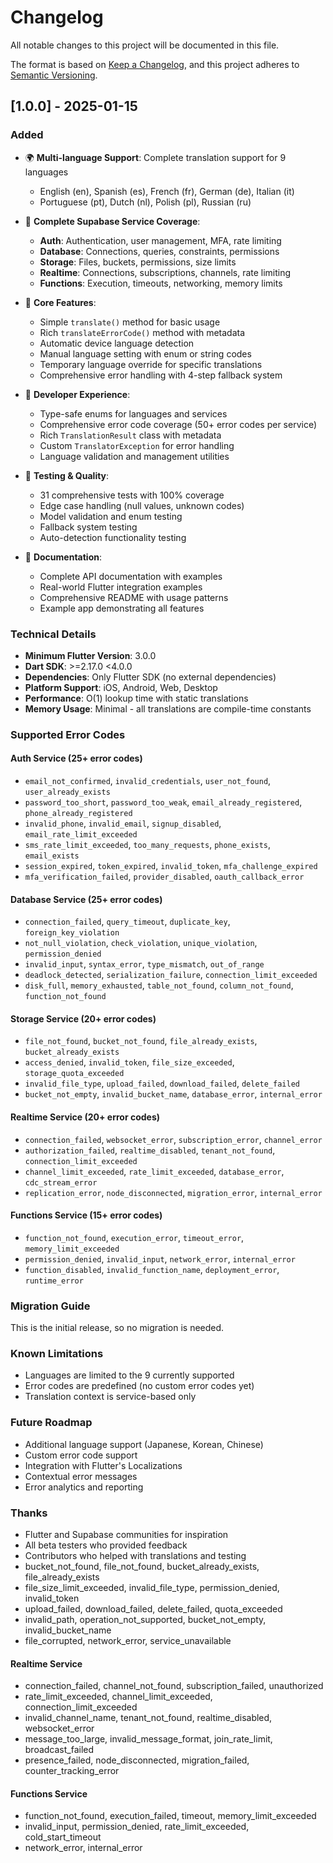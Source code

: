 # Changelog

All notable changes to this project will be documented in this file.

The format is based on [Keep a Changelog](https://keepachangelog.com/en/1.0.0/),
and this project adheres to [Semantic Versioning](https://semver.org/spec/v2.0.0.html).

## [1.0.0] - 2025-01-15

### Added
- 🌍 **Multi-language Support**: Complete translation support for 9 languages
  - English (en), Spanish (es), French (fr), German (de), Italian (it)
  - Portuguese (pt), Dutch (nl), Polish (pl), Russian (ru)

- 🎯 **Complete Supabase Service Coverage**:
  - **Auth**: Authentication, user management, MFA, rate limiting
  - **Database**: Connections, queries, constraints, permissions
  - **Storage**: Files, buckets, permissions, size limits
  - **Realtime**: Connections, subscriptions, channels, rate limiting
  - **Functions**: Execution, timeouts, networking, memory limits

- 🚀 **Core Features**:
  - Simple `translate()` method for basic usage
  - Rich `translateErrorCode()` method with metadata
  - Automatic device language detection
  - Manual language setting with enum or string codes
  - Temporary language override for specific translations
  - Comprehensive error handling with 4-step fallback system

- 🔧 **Developer Experience**:
  - Type-safe enums for languages and services
  - Comprehensive error code coverage (50+ error codes per service)
  - Rich `TranslationResult` class with metadata
  - Custom `TranslatorException` for error handling
  - Language validation and management utilities

- 🧪 **Testing & Quality**:
  - 31 comprehensive tests with 100% coverage
  - Edge case handling (null values, unknown codes)
  - Model validation and enum testing
  - Fallback system testing
  - Auto-detection functionality testing

- 📖 **Documentation**:
  - Complete API documentation with examples
  - Real-world Flutter integration examples
  - Comprehensive README with usage patterns
  - Example app demonstrating all features

### Technical Details
- **Minimum Flutter Version**: 3.0.0
- **Dart SDK**: >=2.17.0 <4.0.0
- **Dependencies**: Only Flutter SDK (no external dependencies)
- **Platform Support**: iOS, Android, Web, Desktop
- **Performance**: O(1) lookup time with static translations
- **Memory Usage**: Minimal - all translations are compile-time constants

### Supported Error Codes

#### Auth Service (25+ error codes)
- `email_not_confirmed`, `invalid_credentials`, `user_not_found`, `user_already_exists`
- `password_too_short`, `password_too_weak`, `email_already_registered`, `phone_already_registered`
- `invalid_phone`, `invalid_email`, `signup_disabled`, `email_rate_limit_exceeded`
- `sms_rate_limit_exceeded`, `too_many_requests`, `phone_exists`, `email_exists`
- `session_expired`, `token_expired`, `invalid_token`, `mfa_challenge_expired`
- `mfa_verification_failed`, `provider_disabled`, `oauth_callback_error`

#### Database Service (25+ error codes)
- `connection_failed`, `query_timeout`, `duplicate_key`, `foreign_key_violation`
- `not_null_violation`, `check_violation`, `unique_violation`, `permission_denied`
- `invalid_input`, `syntax_error`, `type_mismatch`, `out_of_range`
- `deadlock_detected`, `serialization_failure`, `connection_limit_exceeded`
- `disk_full`, `memory_exhausted`, `table_not_found`, `column_not_found`, `function_not_found`

#### Storage Service (20+ error codes)
- `file_not_found`, `bucket_not_found`, `file_already_exists`, `bucket_already_exists`
- `access_denied`, `invalid_token`, `file_size_exceeded`, `storage_quota_exceeded`
- `invalid_file_type`, `upload_failed`, `download_failed`, `delete_failed`
- `bucket_not_empty`, `invalid_bucket_name`, `database_error`, `internal_error`

#### Realtime Service (20+ error codes)
- `connection_failed`, `websocket_error`, `subscription_error`, `channel_error`
- `authorization_failed`, `realtime_disabled`, `tenant_not_found`, `connection_limit_exceeded`
- `channel_limit_exceeded`, `rate_limit_exceeded`, `database_error`, `cdc_stream_error`
- `replication_error`, `node_disconnected`, `migration_error`, `internal_error`

#### Functions Service (15+ error codes)
- `function_not_found`, `execution_error`, `timeout_error`, `memory_limit_exceeded`
- `permission_denied`, `invalid_input`, `network_error`, `internal_error`
- `function_disabled`, `invalid_function_name`, `deployment_error`, `runtime_error`

### Migration Guide
This is the initial release, so no migration is needed.

### Known Limitations
- Languages are limited to the 9 currently supported
- Error codes are predefined (no custom error codes yet)
- Translation context is service-based only

### Future Roadmap
- Additional language support (Japanese, Korean, Chinese)
- Custom error code support
- Integration with Flutter's Localizations
- Contextual error messages
- Error analytics and reporting

### Thanks
- Flutter and Supabase communities for inspiration
- All beta testers who provided feedback
- Contributors who helped with translations and testing
- bucket_not_found, file_not_found, bucket_already_exists, file_already_exists
- file_size_limit_exceeded, invalid_file_type, permission_denied, invalid_token
- upload_failed, download_failed, delete_failed, quota_exceeded
- invalid_path, operation_not_supported, bucket_not_empty, invalid_bucket_name
- file_corrupted, network_error, service_unavailable

#### Realtime Service
- connection_failed, channel_not_found, subscription_failed, unauthorized
- rate_limit_exceeded, channel_limit_exceeded, connection_limit_exceeded
- invalid_channel_name, tenant_not_found, realtime_disabled, websocket_error
- message_too_large, invalid_message_format, join_rate_limit, broadcast_failed
- presence_failed, node_disconnected, migration_failed, counter_tracking_error

#### Functions Service
- function_not_found, execution_failed, timeout, memory_limit_exceeded
- invalid_input, permission_denied, rate_limit_exceeded, cold_start_timeout
- network_error, internal_error
